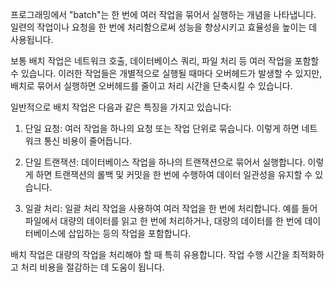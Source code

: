 프로그래밍에서 "batch"는 한 번에 여러 작업을 묶어서 실행하는 개념을 나타냅니다. 일련의 작업이나 요청을 한 번에 처리함으로써 성능을 향상시키고 효율성을 높이는 데 사용됩니다.

보통 배치 작업은 네트워크 호출, 데이터베이스 쿼리, 파일 처리 등 여러 작업을 포함할 수 있습니다. 이러한 작업들은 개별적으로 실행될 때마다 오버헤드가 발생할 수 있지만, 배치로 묶어서 실행하면 오버헤드를 줄이고 처리 시간을 단축시킬 수 있습니다.

일반적으로 배치 작업은 다음과 같은 특징을 가지고 있습니다:

1. 단일 요청: 여러 작업을 하나의 요청 또는 작업 단위로 묶습니다. 이렇게 하면 네트워크 통신 비용이 줄어듭니다.

2. 단일 트랜잭션: 데이터베이스 작업을 하나의 트랜잭션으로 묶어서 실행합니다. 이렇게 하면 트랜잭션의 롤백 및 커밋을 한 번에 수행하여 데이터 일관성을 유지할 수 있습니다.

3. 일괄 처리: 일괄 처리 작업을 사용하여 여러 작업을 한 번에 처리합니다. 예를 들어 파일에서 대량의 데이터를 읽고 한 번에 처리하거나, 대량의 데이터를 한 번에 데이터베이스에 삽입하는 등의 작업을 포함합니다.

배치 작업은 대량의 작업을 처리해야 할 때 특히 유용합니다. 작업 수행 시간을 최적화하고 처리 비용을 절감하는 데 도움이 됩니다.

